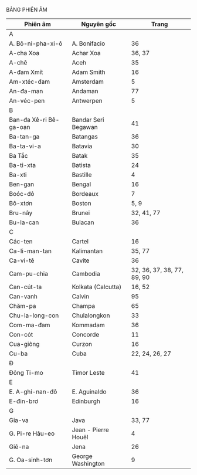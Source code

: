 BẢNG PHIÊN ÂM

Phiên âm | Nguyên gốc | Trang
--- | --- | ---
A | | 
A. Bô-ni-pha-xi-ô | A. Bonifacio | 36
A-cha Xoa | Achar Xoa | 36, 37
A-chê | Aceh | 35
A-đam Xmít | Adam Smith | 16
Am-xtéc-đam | Amsterdam | 5
An-đa-man | Andaman | 77
An-véc-pen | Antwerpen | 5
B | | 
Ban-đa Xê-ri Bê-ga-oan | Bandar Seri Begawan | 41
Ba-tan-ga | Batangas | 36
Ba-ta-vi-a | Batavia | 30
Ba Tắc | Batak | 35
Ba-ti-xta | Batista | 24
Ba-xti | Bastille | 4
Ben-gan | Bengal | 16
Boóc-đô | Bordeaux | 7
Bô-xtơn | Boston | 5, 9
Bru-nây | Brunei | 32, 41, 77
Bu-la-can | Bulacan | 36
C | | 
Các-ten | Cartel | 16
Ca-li-man-tan | Kalimantan | 35, 77
Ca-vi-tê | Cavite | 36
Cam-pu-chia | Cambodia | 32, 36, 37, 38, 77, 89, 90
Can-cút-ta | Kolkata (Calcutta) | 16, 52
Can-vanh | Calvin | 95
Chăm-pa | Champa | 65
Chu-la-long-con | Chulalongkon | 33
Com-ma-đam | Kommadam | 36
Con-cót | Concorde | 11
Cua-giông | Curzon | 16
Cu-ba | Cuba | 22, 24, 26, 27
Đ | | 
Đông Ti-mo | Timor Leste | 41
E | | 
E. A-ghi-nan-đô | E. Aguinaldo | 36
E-đin-brơ | Edinburgh | 16
G | | 
Gia-va | Java | 33, 77
G. Pi-re Hâu-eo | Jean - Pierre Houël | 4
Giê-na | Jena | 26
G. Oa-sinh-tơn | George Washington | 9